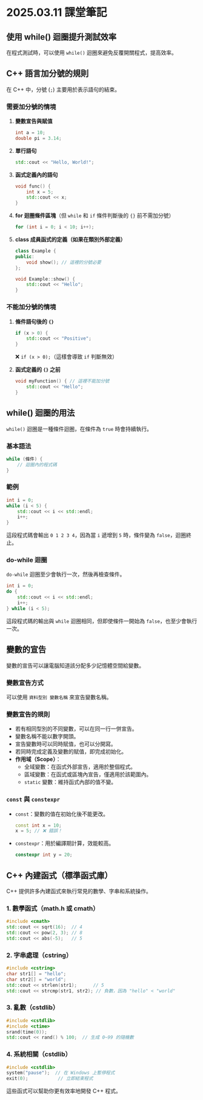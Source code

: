 # 2025.03.11 課堂筆記

## 使用 while() 迴圈提升測試效率
在程式測試時，可以使用 `while()` 迴圈來避免反覆開關程式，提高效率。

## C++ 語言加分號的規則
在 C++ 中，分號 (`;`) 主要用於表示語句的結束。

### 需要加分號的情境
1. **變數宣告與賦值**
   ```cpp
   int a = 10;
   double pi = 3.14;
   ```
2. **單行語句**
   ```cpp
   std::cout << "Hello, World!";
   ```
3. **函式定義內的語句**
   ```cpp
   void func() {
       int x = 5;
       std::cout << x;
   }
   ```
4. **for 迴圈條件區塊**（但 `while` 和 `if` 條件判斷後的 `{}` 前不需加分號）
   ```cpp
   for (int i = 0; i < 10; i++);
   ```
5. **class 成員函式的定義（如果在類別外部定義）**
   ```cpp
   class Example {
   public:
       void show(); // 這裡的分號必要
   };

   void Example::show() {
       std::cout << "Hello";
   }
   ```

### 不能加分號的情境
1. **條件語句後的 `{}`**
   ```cpp
   if (x > 0) {
       std::cout << "Positive";
   }
   ```
   ❌ `if (x > 0);`（這樣會導致 `if` 判斷無效）

2. **函式定義的 `{}` 之前**
   ```cpp
   void myFunction() { // 這裡不能加分號
       std::cout << "Hello";
   }
   ```

## while() 迴圈的用法
`while()` 迴圈是一種條件迴圈，在條件為 `true` 時會持續執行。

### 基本語法
```cpp
while (條件) {
    // 迴圈內的程式碼
}
```
### 範例
```cpp
int i = 0;
while (i < 5) {
    std::cout << i << std::endl;
    i++;
}
```
這段程式碼會輸出 `0 1 2 3 4`，因為當 `i` 遞增到 `5` 時，條件變為 `false`，迴圈終止。

### do-while 迴圈
`do-while` 迴圈至少會執行一次，然後再檢查條件。
```cpp
int i = 0;
do {
    std::cout << i << std::endl;
    i++;
} while (i < 5);
```
這段程式碼的輸出與 `while` 迴圈相同，但即使條件一開始為 `false`，也至少會執行一次。

## 變數的宣告
變數的宣告可以讓電腦知道該分配多少記憶體空間給變數。

### 變數宣告方式
可以使用 `資料型別 變數名稱` 來宣告變數名稱。

### 變數宣告的規則
- 若有相同型別的不同變數，可以在同一行一併宣告。
- 變數名稱不能以數字開頭。
- 宣告變數時可以同時賦值，也可以分開寫。
- 若同時完成定義及變數的賦值，即完成初始化。
- **作用域（Scope）**：
  - 全域變數：在函式外部宣告，適用於整個程式。
  - 區域變數：在函式或區塊內宣告，僅適用於該範圍內。
  - `static` 變數：維持函式內部的值不變。

### `const` 與 `constexpr`
- `const`：變數的值在初始化後不能更改。
  ```cpp
  const int x = 10;
  x = 5; // ❌ 錯誤！
  ```
- `constexpr`：用於編譯期計算，效能較高。
  ```cpp
  constexpr int y = 20;
  ```

## C++ 內建函式（標準函式庫）
C++ 提供許多內建函式來執行常見的數學、字串和系統操作。

### 1. 數學函式（math.h 或 cmath）
```cpp
#include <cmath>
std::cout << sqrt(16);  // 4
std::cout << pow(2, 3); // 8
std::cout << abs(-5);   // 5
```

### 2. 字串處理（cstring）
```cpp
#include <cstring>
char str1[] = "hello";
char str2[] = "world";
std::cout << strlen(str1);      // 5
std::cout << strcmp(str1, str2); // 負數，因為 "hello" < "world"
```

### 3. 亂數（cstdlib）
```cpp
#include <cstdlib>
#include <ctime>
srand(time(0));
std::cout << rand() % 100;  // 生成 0~99 的隨機數
```

### 4. 系統相關（cstdlib）
```cpp
#include <cstdlib>
system("pause");  // 在 Windows 上暫停程式
exit(0);           // 立即結束程式
```

這些函式可以幫助你更有效率地開發 C++ 程式。
